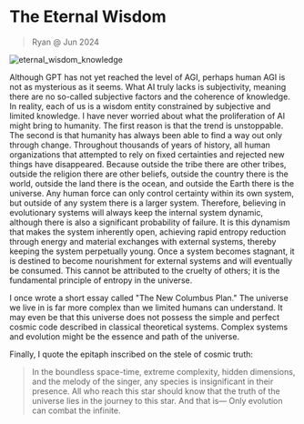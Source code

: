 # The Eternal Wisdom
> Ryan @ Jun 2024

![eternal\_wisdom\_knowledge](/img/eternal\_wisdom\_knowledge.jpeg)

Although GPT has not yet reached the level of AGI, perhaps human AGI is not as mysterious as it seems. What AI truly lacks is subjectivity, meaning there are no so-called subjective factors and the coherence of knowledge. In reality, each of us is a wisdom entity constrained by subjective and limited knowledge. I have never worried about what the proliferation of AI might bring to humanity. The first reason is that the trend is unstoppable. The second is that humanity has always been able to find a way out only through change. Throughout thousands of years of history, all human organizations that attempted to rely on fixed certainties and rejected new things have disappeared. Because outside the tribe there are other tribes, outside the religion there are other beliefs, outside the country there is the world, outside the land there is the ocean, and outside the Earth there is the universe. Any human force can only control certainty within its own system, but outside of any system there is a larger system. Therefore, believing in evolutionary systems will always keep the internal system dynamic, although there is also a significant probability of failure. It is this dynamism that makes the system inherently open, achieving rapid entropy reduction through energy and material exchanges with external systems, thereby keeping the system perpetually young. Once a system becomes stagnant, it is destined to become nourishment for external systems and will eventually be consumed. This cannot be attributed to the cruelty of others; it is the fundamental principle of entropy in the universe.

I once wrote a short essay called "The New Columbus Plan." The universe we live in is far more complex than we limited humans can understand. It may even be that this universe does not possess the simple and perfect cosmic code described in classical theoretical systems. Complex systems and evolution might be the essence and path of the universe.

Finally, I quote the epitaph inscribed on the stele of cosmic truth:

> In the boundless space-time, extreme complexity, hidden dimensions, and the melody of the singer, any species is insignificant in their presence. All who reach this star should know that the truth of the universe lies in the journey to this star.
> And that is—
> Only evolution can combat the infinite.
>

